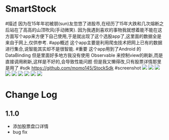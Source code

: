 # SmartStock

#描述
因为在15年年初被朋(sun)友忽悠了进股市,在经历了15年大跌和几次熔断之后站在了高高的山顶吹风(手动微笑).
因为我遇到喜欢的事物我就想着能不能在这方面写个app来方便下自己使用,于是就出现了这个选股app了,这里面的数据全是来自于网上,仅供参考.
#app概述
这个app主要是利用爬虫技术把网上已有的数据进行集合,说智能其实却不是很智能.
#重要
这个app用到了Android 的DataBinding 但是里面好多地方我没有使用 Observable 来控制view的刷新,而是直接调用刷新,这样是不好的,会导致性能问题
但是我又懒得改,只有股票详情那里是用了
#sdk
https://github.com/momo145/StockSdk
#screenshot
![](https://github.com/momo145/SmartStock/blob/master/screenshot/S61120-112355.jpg)
![](https://github.com/momo145/SmartStock/blob/master/screenshot/S61120-112401.jpg)
![](https://github.com/momo145/SmartStock/blob/master/screenshot/S61120-112407.jpg)
![](https://github.com/momo145/SmartStock/blob/master/screenshot/S61120-112416.jpg)
![](https://github.com/momo145/SmartStock/blob/master/screenshot/S61120-112422.jpg)
![](https://github.com/momo145/SmartStock/blob/master/screenshot/S61120-112426.jpg)
![](https://github.com/momo145/SmartStock/blob/master/screenshot/S61120-112434.jpg)
![](https://github.com/momo145/SmartStock/blob/master/screenshot/S61120-112440.jpg)
![](https://github.com/momo145/SmartStock/blob/master/screenshot/S70115-142719.jpg)




# Change Log
## 1.1.0
- 添加股票盘口详情
- bug fix
